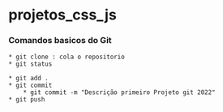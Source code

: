 # projetos_css_js

### Comandos basicos do Git
    * git clone : cola o repositorio
    * git status

    * git add .
    * git commit
        * git commit -m "Descrição primeiro Projeto git 2022"
    * git push
